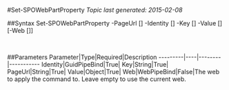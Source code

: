 #Set-SPOWebPartProperty
*Topic last generated: 2015-02-08*


##Syntax
    Set-SPOWebPartProperty -PageUrl [<String>] -Identity [<GuidPipeBind>] -Key [<String>] -Value [<Object>] [-Web [<WebPipeBind>]]

&nbsp;

##Parameters
Parameter|Type|Required|Description
---------|----|--------|-----------
Identity|GuidPipeBind|True|
Key|String|True|
PageUrl|String|True|
Value|Object|True|
Web|WebPipeBind|False|The web to apply the command to. Leave empty to use the current web.
